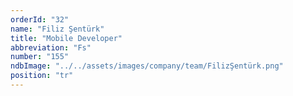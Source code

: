 ```yaml
---
orderId: "32"
name: "Filiz Şentürk"
title: "Mobile Developer"
abbreviation: "Fs"
number: "155"
ndbImage: "../../assets/images/company/team/FilizŞentürk.png"
position: "tr"
---
```


